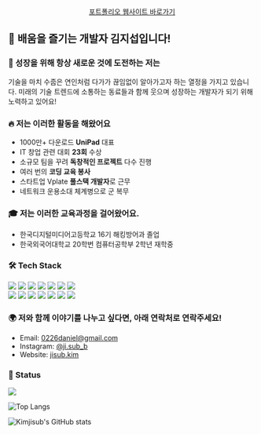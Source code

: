 <div align="center">
<a href="https://jisub.kim">포트폴리오 웹사이트 바로가기</a>
</div>

## 👋 배움을 즐기는 개발자 김지섭입니다!

### 🚀 성장을 위해 항상 새로운 것에 도전하는 저는

기술을 마치 수줍은 연인처럼 다가가 끊임없이 알아가고자 하는 열정을 가지고 있습니다.
미래의 기술 트렌드에 소통하는 동료들과 함께 웃으며 성장하는 개발자가 되기 위해 노력하고 있어요!

### 🔥 저는 이러한 활동을 해왔어요

- 1000만+ 다운로드 **UniPad** 대표
- IT 창업 관련 대회 **23회** 수상
- 소규모 팀을 꾸려 **독창적인 프로젝트** 다수 진행
- 여러 번의 **코딩 교육 봉사**
- 스타트업 Vplate **풀스택 개발자**로 근무
- 네트워크 운용소대 체계병으로 군 복무

### 🎓 저는 이러한 교육과정을 걸어왔어요.

- 한국디지털미디어고등학교 16기 해킹방어과 졸업
- 한국외국어대학교 20학번 컴퓨터공학부 2학년 재학중

### 🛠 Tech Stack

<div>
  <img src="https://img.shields.io/badge/Html-E34F26?style=flat-square&logo=HTML5&logoColor=white"/>
  <img src="https://img.shields.io/badge/CSS-1572B6?style=flat-square&logo=CSS3&logoColor=white"/>
  <img src="https://img.shields.io/badge/JavaScript-F7DF1E?style=flat-square&logo=JavaScript&logoColor=white"/>
  <img src="https://img.shields.io/badge/Python-3766AB?style=flat-square&logo=Python&logoColor=white"/>
  <img src="https://img.shields.io/badge/Java-007396?style=flat-square&logo=Java&logoColor=white"/>
  <img src="https://img.shields.io/badge/Kotlin-7F52FF?style=flat-square&logo=Kotlin&logoColor=white"/>
  <img src="https://img.shields.io/badge/C%2B%2B-00599C?style=flat-square&logo=C%2B%2B&logoColor=white"/>
</div>

<div>
  <img src="https://img.shields.io/badge/Node.js-339933?style=flat-square&logo=Node.js&logoColor=white"/>
  <img src="https://img.shields.io/badge/Android-3DDC84?style=flat-square&logo=Android&logoColor=white"/>
  <img src="https://img.shields.io/badge/React.js-61DAFB?style=flat-square&logo=React&logoColor=white"/>
  <img src="https://img.shields.io/badge/Arduino-00979D?style=flat-square&logo=Arduino&logoColor=white"/>
  <img src="https://img.shields.io/badge/Docker-2496ED?style=flat-square&logo=Docker&logoColor=white"/>
  <img src="https://img.shields.io/badge/Firebase-FFCA28?style=flat-square&logo=Firebase&logoColor=white"/>
  <img src="https://img.shields.io/badge/AWS-232F3E?style=flat-square&logo=AmazonAWS&logoColor=white"/>
</div>

### 🌍 저와 함께 이야기를 나누고 싶다면, 아래 연락처로 연락주세요!

- Email: 0226daniel@gmail.com
- Instagram: [@ji.sub_b](https://www.instagram.com/ji.sub_b)
- Website: [jisub.kim](https://jisub.kim)

### 👀 Status

![](https://komarev.com/ghpvc/?username=kimjisub)

![Top Langs](https://github-readme-stats.vercel.app/api/top-langs/?username=kimjisub&layout=compact&langs_count=8)

![Kimjisub's GitHub stats](https://github-readme-stats.vercel.app/api?username=kimjisub&show_icons=true&count_private=true)

[website]: https://jisub.kim
[notion]: https://www.notion.so/kimjisub/b47d075874e9420cb9804c4bd4f78691
